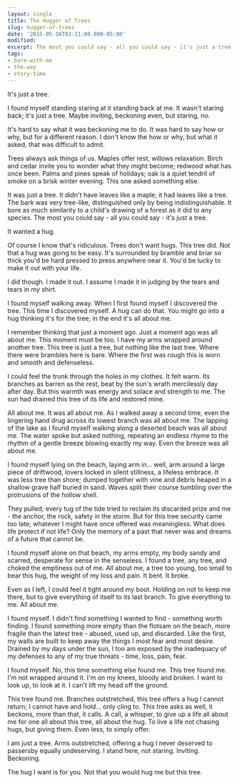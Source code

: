 ```yaml
---
layout: single
title: The Hugger of Trees
slug: hugger-of-trees
date: '2015-05-16T03:11:00.000-05:00'
modified:
excerpt: The most you could say - all you could say - it's just a tree.
tags:
- bare-with-me
- the-way
- story-time
---
```


It's just a tree. 

I found myself standing staring at it standing back at me. It wasn't staring back; it's just a tree. Maybe inviting, beckoning even, but staring, no. 

It's hard to say what it was beckoning me to do. It was hard to say how or why, but for a different reason. I don't know the how or why, but what it asked, that was difficult to admit. 

Trees always ask things of us. Maples offer rest, willows relaxation. Birch and cedar invite you to wonder what they might become; redwood what has once been. Palms and pines speak of holidays; oak is a quiet tendril of smoke on a brisk winter evening. This one asked something else. 

It was just a tree. It didn't have leaves like a maple; it had leaves like a tree. The bark was very tree-like, distinguished only by being indistinguishable. It bore as much similarity to a child's drawing of a forest as it did to any species. The most you could say - all you could say - it's just a tree. 

It wanted a hug. 

Of course I know that's ridiculous. Trees don't want hugs. This tree did. Not that a hug was going to be easy. It's surrounded by bramble and briar so thick you'd be hard pressed to press anywhere near it. You'd be lucky to make it out with your life. 

I did though. I made it out. I assume I made it in judging by the tears and tears in my shirt.

I found myself walking away. When I first found myself I discovered the tree. This time I discovered myself. A hug can do that. You might go into a hug thinking it's for the tree; in the end it's all about me. 

I remember thinking that just a moment ago. Just a moment ago was all about me. This moment must be too. I have my arms wrapped around another tree. This tree is just a tree, but nothing like the last tree. Where there were brambles here is bare. Where the first was rough this is worn and smooth and defenseless. 

I could feel the trunk through the holes in my clothes. It felt warm. Its branches as barren as the rest, beat by the sun's wrath mercilessly day after day. But this warmth was energy and solace and strength to me. The sun had drained this tree of its life and restored mine. 

All about me. It was all about me. As I walked away a second time, even the lingering hand drug across its lowest branch was all about me. The lapping of the lake as I found myself walking along a deserted beach was all about me. The water spoke but asked nothing, repeating an endless rhyme to the rhythm of a gentle breeze blowing exactly my way. Even the breeze was all about me. 

I found myself lying on the beach, laying arm in... well, arm around a large piece of driftwood, lovers locked in silent stillness, a lifeless embrace. It was less tree than shore; dumped together with vine and debris heaped in a shallow grave half buried in sand. Waves split their course tumbling over the protrusions of the hollow shell. 

They pulled; every tug of the tide tried to reclaim its discarded prize and me - the anchor, the rock, safety in the storm. But for this tree security came too late; whatever I might have once offered was meaningless. What does life protect if not life? Only the memory of a past that never was and dreams of a future that cannot be. 

I found myself alone on that beach, my arms empty, my body sandy and scarred, desperate for sense in the senseless. I found a tree, any tree, and choked the emptiness out of me. All about me, a tree too young, too small to bear this hug, the weight of my loss and pain. It bent. It broke. 

Even as I left, I could feel it tight around my boot. Holding on not to keep me there, but to give everything of itself to its last branch. To give everything to me. All about me. 

I found myself. I didn't find something I wanted to find - something worth finding. I found something more empty than the flotsam on the beach, more fragile than the latest tree - abused, used up, and discarded. Like the first, my walls are built to keep away the things I most fear and most desire. Drained by my days under the sun, I too am exposed by the inadequacy of my defenses to any of my true threats - time, loss, pain, fear.

I found myself. No, this time something else found me. This tree found me. I'm not wrapped around it. I'm on my knees, bloody and broken. I want to look up, to look at it. I can't lift my head off the ground. 

This tree found me. Branches outstretched, this tree offers a hug I cannot return; I cannot have and hold... only cling to. This tree asks as well, it beckons, more than that, it calls. A call, a whisper, to give up a life all about me for one all about this tree, all about the hug. To live a life not chasing hugs, but giving them. Even less, to simply offer. 

I am just a tree. Arms outstretched, offering a hug I never deserved to passersby equally undeserving. I stand here, not staring. Inviting. Beckoning.

The hug I want is for you. Not that you would hug me but this tree. 
